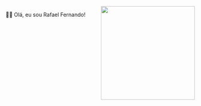 <img src='https://mta.sa/wp-content/uploads/2017/09/1.gif' min-width="250px" max-width="250px" width="250px" align="right" />

👋🏻 Olá, eu sou Rafael Fernando!
>